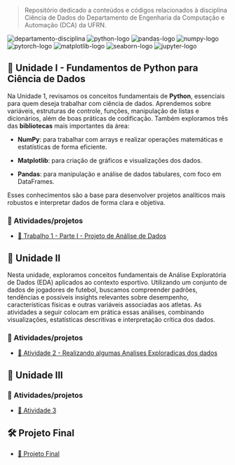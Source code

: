 > Repositório dedicado a conteúdos e códigos relacionados à disciplina Ciência de Dados do Departamento de Engenharia da Computação e Automação (DCA) da UFRN.

![departamento-disciplina](https://img.shields.io/badge/dca-Ci%C3%AAncia_de_Dados-blue?style=for-the-badge)
![python-logo](https://img.shields.io/badge/Python-3776AB?style=for-the-badge&logo=python&logoColor=white)
![pandas-logo](https://img.shields.io/badge/Pandas-150458?style=for-the-badge&logo=pandas&logoColor=white)
![numpy-logo](https://img.shields.io/badge/Numpy-013243?style=for-the-badge&logo=numpy&logoColor=white)
![pytorch-logo](https://img.shields.io/badge/PyTorch-EE4C2C?style=for-the-badge&logo=pytorch&logoColor=white)
![matplotlib-logo](https://img.shields.io/badge/Matplotlib-11557C?style=for-the-badge&logo=matplotlib&logoColor=white)
![seaborn-logo](https://img.shields.io/badge/Seaborn-4C72B0?style=for-the-badge&logo=seaborn&logoColor=white)
![jupyter-logo](https://img.shields.io/badge/Jupyter-F37626?style=for-the-badge&logo=jupyter&logoColor=white)

## 🚀 Unidade I - Fundamentos de Python para Ciência de Dados

Na Unidade 1, revisamos os conceitos fundamentais de **Python**, essenciais para quem deseja trabalhar com ciência de dados. Aprendemos sobre variáveis, estruturas de controle, funções, manipulação de listas e dicionários, além de boas práticas de codificação. Também exploramos três das **bibliotecas** mais importantes da área:

- **NumPy**: para trabalhar com arrays e realizar operações matemáticas e estatísticas de forma eficiente.

- **Matplotlib**: para criação de gráficos e visualizações dos dados.

- **Pandas**: para manipulação e análise de dados tabulares, com foco em DataFrames.

Esses conhecimentos são a base para desenvolver projetos analíticos mais robustos e interpretar dados de forma clara e objetiva.

### 🎯 Atividades/projetos

- [📌 Trabalho 1 - Parte I - Projeto de Análise de Dados](./uni1/trabalho1/parte1.md)

## 🚀 Unidade II

Nesta unidade, exploramos conceitos fundamentais de Análise Exploratória de Dados (EDA) aplicados ao contexto esportivo. Utilizando um conjunto de dados de jogadores de futebol, buscamos compreender padrões, tendências e possíveis insights relevantes sobre desempenho, características físicas e outras variáveis associadas aos atletas. As atividades a seguir colocam em prática essas análises, combinando visualizações, estatísticas descritivas e interpretação crítica dos dados.

### 🎯 Atividades/projetos

- [📌 Atividade 2 - Realizando algumas Analises Exploradicas dos dados](./notebooks/trab1_tarefa2.ipynb)

## 🚀 Unidade III

### 🎯 Atividades/projetos

- [📌 Atividade 3](./uni3/atividade1.md)

## 🛠️ Projeto Final

- [📌 Projeto Final](./proj_final/projeto_final.md)

